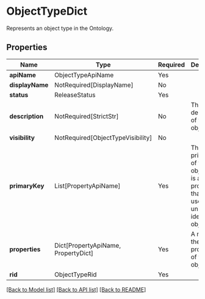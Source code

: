 # ObjectTypeDict

Represents an object type in the Ontology.

## Properties
| Name | Type | Required | Description |
| ------------ | ------------- | ------------- | ------------- |
**apiName** | ObjectTypeApiName | Yes |  |
**displayName** | NotRequired[DisplayName] | No |  |
**status** | ReleaseStatus | Yes |  |
**description** | NotRequired[StrictStr] | No | The description of the object type. |
**visibility** | NotRequired[ObjectTypeVisibility] | No |  |
**primaryKey** | List[PropertyApiName] | Yes | The primary key of the object. This is a list of properties that can be used to uniquely identify the object. |
**properties** | Dict[PropertyApiName, PropertyDict] | Yes | A map of the properties of the object type. |
**rid** | ObjectTypeRid | Yes |  |


[[Back to Model list]](../../../README.md#models-v2-link) [[Back to API list]](../../README.md#documentation-for-api-endpoints) [[Back to README]](../../README.md)
